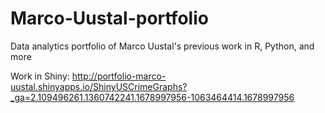 # Marco-Uustal-portfolio
Data analytics portfolio of Marco Uustal's previous work in R, Python, and more

Work in Shiny:
http://portfolio-marco-uustal.shinyapps.io/ShinyUSCrimeGraphs?_ga=2.109496261.1360742241.1678997956-1063464414.1678997956
